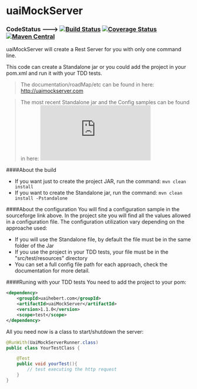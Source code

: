 # uaiMockServer

### CodeStatus ---> [![Build Status](https://travis-ci.org/uaihebert/uaiMockServer.svg?branch=master)](https://travis-ci.org/uaihebert/uaiMockServer) [![Coverage Status](https://coveralls.io/repos/uaihebert/uaiMockServer/badge.svg?branch=master)](https://coveralls.io/r/uaihebert/uaiMockServer?branch=master) [![Maven Central](https://maven-badges.herokuapp.com/maven-central/uaihebert.com/uaiMockServer/badge.svg)](https://maven-badges.herokuapp.com/maven-central/uaihebert.com/uaiMockServer)

uaiMockServer will create a Rest Server for you with only one command line.

This code can create a Standalone jar or you could add the project in your pom.xml and run it with your TDD tests.

> The documentation/roadMap/etc can be found in here: http://uaimockserver.com

> The most recent Standalone jar and the Config samples can be found in here: [![Download uaiMockServer](https://sourceforge.net/sflogo.php?type=16&group_id=2405235)](https://sourceforge.net/p/uaimockserver/)

####About the build
* If you want just to create the project JAR, run the command: `mvn clean install`
* If you want to create the Standalone jar, run the command: `mvn clean install -Pstandalone`
 

####About the configuration
You will find a configuration sample in the sourceforge link above. In the project site you will find all the values allowed in a configuration file.
The configuration utilization vary depending on the approache used:
* If you will use the Standalone file, by default the file must be in the same folder of the Jar
* If you use the project in your TDD tests, your file must be in the "src/test/resources" directory
* You can set a full config file path for each approach, check the documentation for more detail.

####Runing with your TDD tests
You need to add the project to your pom:

```xml
<dependency>
    <groupId>uaihebert.com</groupId>
    <artifactId>uaiMockServer</artifactId>
    <version>1.1.0</version>
    <scope>test</scope>
</dependency>
```

All you need now is a class to start/shutdown the server:
```java
@RunWith(UaiMockServerRunner.class)
public class YourTestClass {

    @Test
    public void yourTest(){
        // test executing the http request
    }
}
```
